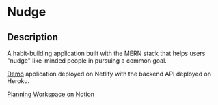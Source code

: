 # Nudge

## Description
A habit-building application built with the MERN stack that helps users "nudge" like-minded people in pursuing a common goal.

<a href="https://nudge-me.netlify.app/">Demo</a> application deployed on Netlify with the backend API deployed on Heroku.

<a href="https://www.notion.so/Nudge-7cb96571b3104e7296611bcb2c54483f">Planning Workspace on Notion</a>
